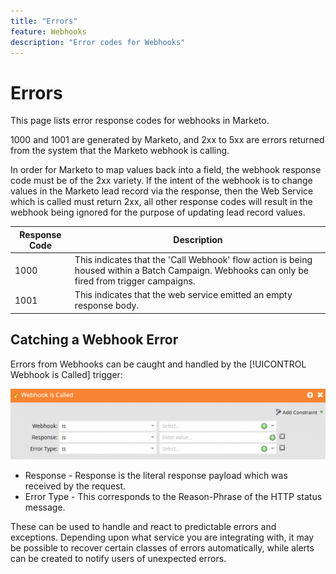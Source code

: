 ```yaml
---
title: "Errors"
feature: Webhooks
description: "Error codes for Webhooks"
---
```


# Errors

This page lists error response codes for webhooks in Marketo.

1000 and 1001 are generated by Marketo, and 2xx to 5xx are errors returned from the system that the Marketo webhook is calling.

In order for Marketo to map values back into a field, the webhook response code must be of the 2xx variety. If the intent of the webhook is to change values in the Marketo lead record via the response, then the Web Service which is called must return 2xx, all other response codes will result in the webhook being ignored for the purpose of updating lead record values.

| Response Code | Description|
| --- | --- |
| 1000| This indicates that the 'Call Webhook' flow action is being housed within a Batch Campaign. Webhooks can only be fired from trigger campaigns.|
| 1001| This indicates that the web service emitted an empty response body.|

## Catching a Webhook Error

Errors from Webhooks can be caught and handled by the [!UICONTROL Webhook is Called] trigger:

![Webhook is Called](assets/webhook-called.png)

* Response - Response is the literal response payload which was received by the request.
* Error Type - This corresponds to the Reason-Phrase of the HTTP status message.

These can be used to handle and react to predictable errors and exceptions. Depending upon what service you are integrating with, it may be possible to recover certain classes of errors automatically, while alerts can be created to notify users of unexpected errors.
